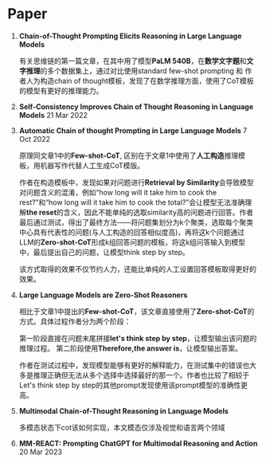 # Paper
1. **Chain-of-Thought Prompting Elicits Reasoning in Large Language Models** 

   [arxiv]: https://doi.org/10.48550/arXiv.2201.11903	"28 Jan 2022"

	有关思维链的第一篇文章，在其中用了模型**PaLM 540B**，在**数学文字题**和**文字推理**的多个数据集上，通过对比使用standard few-shot prompting 和 作者人为构造chain of thought模板，发现了在数学推理方面，使用了CoT模板的模型有更好的推理能力。


2. **Self-Consistency Improves Chain of Thought Reasoning in Language Models** 21 Mar 2022

3. **Automatic Chain of thought Prompting in Large Language Models** 7 Oct 2022

   [arxiv]: https://doi.org/10.48550/arXiv.2210.03493	"7 Oct 2022"

   原理同文章1中的**Few-shot-CoT**, 区别在于文章1中使用了**人工构造**推理模板，用机器写作代替人工生成CoT模版。

   作者在构造模板中，发现如果对问题进行**Retrieval by Similarity**会导致模型对问题含义的混淆，例如“how long will it take him to cook the rest?”和“how long will it take him to cook the total?”会让模型无法准确理解**the reset**的含义，因此不能单纯的选取similarity高的问题进行回答。作者最后通过测试，得出了最终方法——将问题集划分为k个聚类，选取每个聚类中心具有代表性的问题(与人工构造的回答相似度高)，再将这k个问题通过LLM的**Zero-shot-CoT**形成k组回答问题的模板，将这k组问答输入到模型中，最后提出自己的问题，让模型think step by step。

   该方式取得的效果不仅节约人力，还能比单纯的人工设置回答模板取得更好的效果。

4. **Large Language Models are Zero-Shot Reasoners**

	[arxiv]: https://doi.org/10.48550/arXiv.2205.11916	"29 Jan 2023"

  	相比于文章1中提出的**Few-shot-CoT**，该文章直接使用了**Zero-shot-CoT**的方式。具体过程作者分为两个阶段：

  	第一阶段直接在问题末尾拼接**let's think step by step**，让模型输出该问题的推理过程。
  	第二阶段使用**Therefore,the answer is**，让模型输出答案。

  	作者在测试过程中，发现模型能够有更好的解释能力，在测试集中的错误也大多是推理正确但无法从多个选择中选择最好的那一个。作者也比较了相较于Let's think step by step的其他prompt发现使用该prompt模型的准确性更高。


5. **Multimodal Chain-of-Thought Reasoning in Language Models** 

    [arxiv]: https://doi.org/10.48550/arXiv.2302.0092	"17 Feb 2023"

    多模态状态下cot该如何实现，本文模态仅涉及视觉和语言两个领域

6. **MM-REACT: Prompting ChatGPT for Multimodal Reasoning and Action** 20 Mar 2023

 
